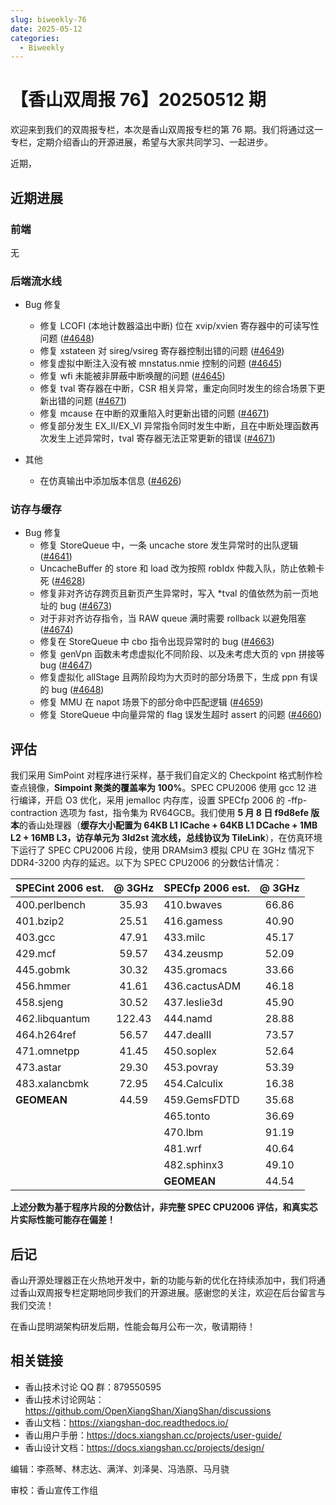 ```yaml
---
slug: biweekly-76
date: 2025-05-12
categories:
  - Biweekly
---
```


# 【香山双周报 76】20250512 期

欢迎来到我们的双周报专栏，本次是香山双周报专栏的第 76 期。我们将通过这一专栏，定期介绍香山的开源进展，希望与大家共同学习、一起进步。

近期，


<!-- more -->

## 近期进展

### 前端

无

### 后端流水线

- Bug 修复
    - 修复 LCOFI (本地计数器溢出中断) 位在 xvip/xvien 寄存器中的可读写性问题 ([#4648](https://github.com/OpenXiangShan/XiangShan/pull/4648))
    - 修复 xstateen 对 sireg/vsireg 寄存器控制出错的问题 ([#4649](https://github.com/OpenXiangShan/XiangShan/pull/4649))
    - 修复虚拟中断注入没有被 mnstatus.nmie 控制的问题 ([#4645](https://github.com/OpenXiangShan/XiangShan/pull/4645))
    - 修复 wfi 未能被非屏蔽中断唤醒的问题 ([#4645](https://github.com/OpenXiangShan/XiangShan/pull/4645))
    - 修复 tval 寄存器在中断，CSR 相关异常，重定向同时发生的综合场景下更新出错的问题 ([#4671](https://github.com/OpenXiangShan/XiangShan/pull/4671))
    - 修复 mcause 在中断的双重陷入时更新出错的问题 ([#4671](https://github.com/OpenXiangShan/XiangShan/pull/4671))
    - 修复部分发生 EX\_II/EX\_VI 异常指令同时发生中断，且在中断处理函数再次发生上述异常时，tval 寄存器无法正常更新的错误 ([#4671](https://github.com/OpenXiangShan/XiangShan/pull/4671))

- 其他
    - 在仿真输出中添加版本信息 ([#4626](https://github.com/OpenXiangShan/XiangShan/pull/4626))

### 访存与缓存

- Bug 修复
    - 修复 StoreQueue 中，一条 uncache store 发生异常时的出队逻辑 ([#4641](https://github.com/OpenXiangShan/XiangShan/pull/4641))
    - UncacheBuffer 的 store 和 load 改为按照 robIdx 仲裁入队，防止依赖卡死 ([#4628](https://github.com/OpenXiangShan/XiangShan/pull/4628))
    - 修复非对齐访存跨页且新页产生异常时，写入 *tval 的值依然为前一页地址的 bug ([#4673](https://github.com/OpenXiangShan/XiangShan/pull/4673))
    - 对于非对齐访存指令，当 RAW queue 满时需要 rollback 以避免阻塞 ([#4674](https://github.com/OpenXiangShan/XiangShan/pull/4674))
    - 修复在 StoreQueue 中 cbo 指令出现异常时的 bug ([#4663](https://github.com/OpenXiangShan/XiangShan/pull/4663))
    - 修复 genVpn 函数未考虑虚拟化不同阶段、以及未考虑大页的 vpn 拼接等 bug ([#4647](https://github.com/OpenXiangShan/XiangShan/pull/4647))
    - 修复虚拟化 allStage 且两阶段均为大页时的部分场景下，生成 ppn 有误的 bug ([#4648](https://github.com/OpenXiangShan/XiangShan/pull/4648))
    - 修复 MMU 在 napot 场景下的部分命中匹配逻辑 ([#4659](https://github.com/OpenXiangShan/XiangShan/pull/4659))
    - 修复 StoreQueue 中向量异常的 flag 误发生超时 assert 的问题 ([#4660](https://github.com/OpenXiangShan/XiangShan/pull/4660))

## 评估

我们采用 SimPoint 对程序进行采样，基于我们自定义的 Checkpoint 格式制作检查点镜像，**Simpoint 聚类的覆盖率为 100%**。SPEC CPU2006 使用 gcc 12 进行编译，开启 O3 优化，采用 jemalloc 内存库，设置 SPECfp 2006 的 -ffp-contraction 选项为 fast，指令集为 RV64GCB。我们使用 **5 月 8 日 f9d8efe 版本**的香山处理器（**缓存大小配置为 64KB L1 ICache + 64KB L1 DCache + 1MB L2 + 16MB L3，访存单元为 3ld2st 流水线，总线协议为 TileLink**），在仿真环境下运行了 SPEC CPU2006 片段，使用 DRAMsim3 模拟 CPU 在 3GHz 情况下 DDR4-3200 内存的延迟。以下为 SPEC CPU2006 的分数估计情况：

| SPECint 2006 est. | @ 3GHz | SPECfp 2006 est.  | @ 3GHz |
| :---------------- | :----: | :---------------- | :----: |
| 400.perlbench     | 35.93  | 410.bwaves        | 66.86  |
| 401.bzip2         | 25.51  | 416.gamess        | 40.90  |
| 403.gcc           | 47.91  | 433.milc          | 45.17  |
| 429.mcf           | 59.57  | 434.zeusmp        | 52.09  |
| 445.gobmk         | 30.32  | 435.gromacs       | 33.66  |
| 456.hmmer         | 41.61  | 436.cactusADM     | 46.18  |
| 458.sjeng         | 30.52  | 437.leslie3d      | 45.90  |
| 462.libquantum    | 122.43 | 444.namd          | 28.88  |
| 464.h264ref       | 56.57  | 447.dealII        | 73.57  |
| 471.omnetpp       | 41.45  | 450.soplex        | 52.64  |
| 473.astar         | 29.30  | 453.povray        | 53.39  |
| 483.xalancbmk     | 72.95  | 454.Calculix      | 16.38  |
| **GEOMEAN**       | 44.59  | 459.GemsFDTD      | 35.68  |
|                   |        | 465.tonto         | 36.69  |
|                   |        | 470.lbm           | 91.19  |
|                   |        | 481.wrf           | 40.64  |
|                   |        | 482.sphinx3       | 49.10  |
|                   |        | **GEOMEAN**       | 44.54  |

**上述分数为基于程序片段的分数估计，非完整 SPEC CPU2006 评估，和真实芯片实际性能可能存在偏差！**

## 后记

香山开源处理器正在火热地开发中，新的功能与新的优化在持续添加中，我们将通过香山双周报专栏定期地同步我们的开源进展。感谢您的关注，欢迎在后台留言与我们交流！

在香山昆明湖架构研发后期，性能会每月公布一次，敬请期待！

## 相关链接

- 香山技术讨论 QQ 群：879550595
- 香山技术讨论网站：https://github.com/OpenXiangShan/XiangShan/discussions
- 香山文档：https://xiangshan-doc.readthedocs.io/
- 香山用户手册：https://docs.xiangshan.cc/projects/user-guide/
- 香山设计文档：https://docs.xiangshan.cc/projects/design/

编辑：李燕琴、林志达、满洋、刘泽昊、冯浩原、马月骁

审校：香山宣传工作组
